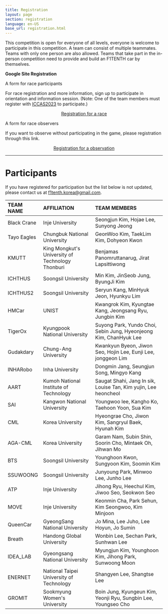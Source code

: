 ```yaml
---
title: Registration
layout: page
section: registration
language: en-US
base_url: registration.html
---
```


This competition is open for everyone of all levels, everyone is welcome to participate in this competition. A team can consist of multiple teammates. Teams with only one person are also allowed. Teams that take part in the in-person competition need to provide and build an F1TENTH car by themselves.


**Google Site Registration**

<!-- ***It will be open by April 30th*** -->

A form for race participants

For race registration and more information, sign up to participate in orientation and information session.
(Note: One of the team members must register with [ICCAS2023](https://2023.iccas.org/) to participate.)

<center class="actions">
	<a href="https://docs.google.com/forms/d/1ycNog7lz3oYiwzHIJfmzt0CW0E1GGCBMy1FUQ7ij1AI/viewform?edit_requested=true" class="button">Registration for a race</a>
</center>

A form for race observers

If you want to observe without participating in the game, please registration through this link.

<center class="actions">
	<a href="https://docs.google.com/forms/d/1A6zPXR0jw3rSxlnkt_N6jV9zW4JCAKfkoEUlPsglXUU/viewform?edit_requested=true" class="button">Registration for a observation</a>
</center>


---
<!-- <center class="actions">
	<a href="../participants.html" class="button">Participants</a>
</center> -->

# Participants

If you have registered for participation but the list below is not updated, please contact us at f1tenth.korea@gmail.com.

| TEAM NAME | AFFILIATION | TEAM MEMBERS |
|:---|:---|:---|
| Black Crane | Inje University | Seongjun Kim, Hojae Lee, Sunyong Jeong |
| Tayo Eagles | Chungbuk National University | GeonWoo Kim, TaekLim Kim, Dohyeon Kwon |
| KMUTT | King Mongkut's University of Technology Thonburi | Benjamas Panomruttanarug, Jirat Lapsittiwong |
| ICHTHUS | Soongsil University | Min Kim, JinSeob Jung, ByungJi Kim |
| ICHTHUS2 | Soongsil University | Seryun Kang, MinHyuk Jeon, Hyunkyu Lim |
| HMCar | UNIST | Kwangrok Kim, Kyungtae Kang, Jeongsang Ryu, Jungbin Kim |
| TigerOx | Kyungpook National University | Suyong Park, Yundo Choi, Sebin Jung, Hyeonjeong Kim, ChanHyuk Lee |
| Gudakdary | Chung-Ang University | Kwankyun Byeon, Jiwon Seo, Hojin Lee, Eunji Lee, jonggeon Lim |
| INHARobo | Inha University | Dongmin Jang, Seungjun Song, Mingyo Kang |
| AART | Kumoh National Institute of Technology | Saugat Shahi, Jang In sik, Louise Tan, Kim yujin, Lee heoncheol |
| SAI | Kangwon National University | Youngwoo lee, Kangho Ko, Taehoon Yoon, Sua Kim |
| CML | Korea University | Hyeongrae Cho, Jiwon Kim, Sangryul Baek, Hyunah Kim |
| AGA-CML | Korea University | Garam Nam, Subin Shin, Soorin Cho, Mintaek Oh, Jihwan Mo |
| BTS | Soongsil University | Younghoon Kwon, Sungyoon Kim, Soomin Kim |
| SSUWOONG | Soongsil University | Junyoung Park, Minwoo Lee, Junho Lee |
| ATP | Inje University | Jihong Ryu, Heechul Kim, Jiwoo Seo, Seokwon Seo |
| MOVE | Inje University | Keonmin Cha, Park Sehun, Kim Seongwoo, Kim Minjoon |
| QueenCar | GyeongSang National University | Jo Mina, Lee Juho, Lee Hoyun, Jo Sumin |
| Breath | Handong Global University | Wonbin Lee, Sechan Park, Sunhwan Lee |
| IDEA_LAB | Gyeongsang National University | Myungjun Kim, Younghoon Kim, Jihong Park, Sunwoong Moon |
| ENERNET | National Taipei University of Technology  | Shangyen Lee, Shangtse Lee |
| GROMIT | Sookmyung Women's University  | Boin Jung, Kyungeun Kim, Yeonji Ryu, Sungbin Lee, Youngseo Cho |

